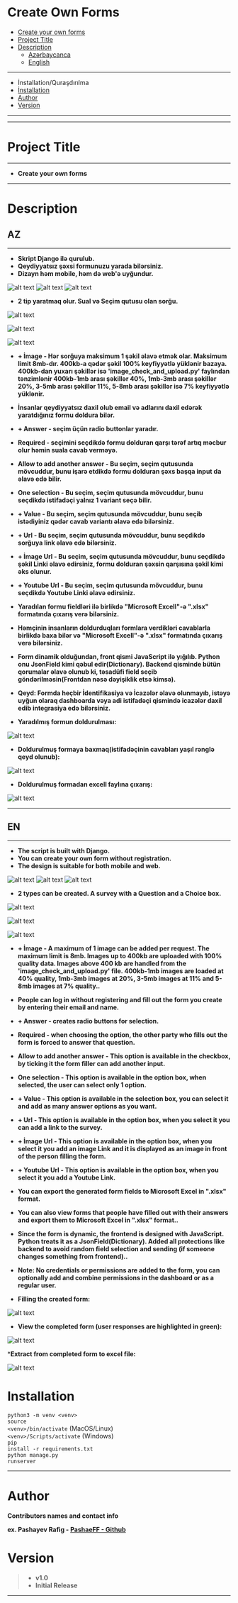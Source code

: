 # Create Own Forms
- [Create your own forms](#create-own-forms)
- [Project Title](#project-title)
- [Description](#description)
    - [Azərbaycanca](#az)
    - [English](#en)

<hr>

- İnstallation/Quraşdırılma
- [İnstallation](#installation)
- [Author](#author)
- [Version](#version)
___



<hr>

# Project Title
___
* <b>Create your own forms</b>
___

# Description

## AZ
___
* <b>Skript Django ilə qurulub.</b>
* <b>Qeydiyyatsız şəxsi formunuzu yarada bilərsiniz.</b>
* <b>Dizayn həm mobile, həm də web'ə uyğundur.</b>

![alt text](/docs/forms.png)
![alt text](/docs/mobile.png) 
![alt text](/docs/web.png)

* <b>2 tip yaratmaq olur. Sual və Seçim qutusu olan sorğu.</b>

![alt text](/docs/selects.png)

![alt text](/docs/question.png)

![alt text](/docs/checkbox.png)

* <b>+ İmage - Hər sorğuya maksimum 1 şəkil əlavə etmək olar. Maksimum limit 8mb-dır. 400kb-a qədər şəkil 100% keyfiyyətlə yüklənir bazaya. 400kb-dan yuxarı şəkillər isə 'image_check_and_upload.py' faylından tənzimlənir 400kb-1mb arası şəkillər 40%, 1mb-3mb arası şəkillər 20%, 3-5mb arası şəkillər 11%, 5-8mb arası şəkillər isə 7% keyfiyyətlə yüklənir.</b>

* <b>İnsanlar qeydiyyatsız daxil olub email və adlarını daxil edərək yaratdığınız formu doldura bilər.</b>

* <b>+ Answer - seçim üçün radio buttonlar yaradır.</b>

* <b>Required - seçimini seçdikdə formu dolduran qarşı tərəf artıq məcbur olur həmin suala cavab verməyə.</b>

* <b>Allow to add another answer - Bu seçim, seçim qutusunda mövcuddur, bunu işarə etdikdə formu dolduran şəxs başqa input da əlavə edə bilir.</b>

* <b>One selection - Bu seçim, seçim qutusunda mövcuddur, bunu seçdikdə istifadəçi yalnız 1 variant seçə bilir.</b>

* <b>+ Value - Bu seçim, seçim qutusunda mövcuddur, bunu seçib istədiyiniz qədər cavab variantı əlavə edə bilərsiniz.</b>
* <b>+ Url - Bu seçim, seçim qutusunda mövcuddur, bunu seçdikdə sorğuya link əlavə edə bilərsiniz.</b>
* <b>+ İmage Url - Bu seçim, seçim qutusunda mövcuddur, bunu seçdikdə şəkil Linki əlavə edirsiniz, formu dolduran şəxsin qarşısına şəkil kimi əks olunur.</b>
* <b>+ Youtube Url - Bu seçim, seçim qutusunda mövcuddur, bunu seçdikdə Youtube Linki əlavə edirsiniz.</b>




* <b>Yaradılan formu fieldləri ilə birlikdə "Microsoft Excell"-ə ".xlsx" formatında çıxarış verə bilərsiniz.</b>
* <b>Həmçinin insanların doldurduqları formlara verdikləri cavablarla birlikdə baxa bilər və "Microsoft Excell"-ə ".xlsx" formatında çıxarış verə bilərsiniz.</b>
* <b>Form dinamik olduğundan, front qismi JavaScript ilə yığılıb. Python onu JsonField kimi qəbul edir(Dictionary). Backend qisminde bütün qorumalar əlavə olunub ki, təsadüfi field seçib göndərilməsin(Frontdan nəsə dəyişiklik etsə kimsə).</b>

* <b>Qeyd: Formda heçbir İdentifikasiya və İcazələr əlavə olunmayıb, istəyə uyğun olaraq dashboarda vəya adi istifadəçi qismində icazələr daxil edib integrasiya edə bilərsiniz.</b>

* <b>Yaradılmış formun doldurulması:</b>

![alt text](/docs/fill_form.png)

* <b>Doldurulmuş formaya baxmaq(istifadəçinin cavabları yaşıl rənglə qeyd olunub):</b>

![alt text](/docs/filled_form.png)

* <b>Doldurulmuş formadan excell faylına çıxarış:</b>

![alt text](/docs/xlsx.png)
____


## EN
___
* <b>The script is built with Django.</b>
* <b>You can create your own form without registration.</b>
* <b>The design is suitable for both mobile and web.</b>

![alt text](/docs/forms.png)
![alt text](/docs/mobile.png) 
![alt text](/docs/web.png)

* <b>2 types can be created. A survey with a Question and a Choice box.</b>

![alt text](/docs/selects.png)

![alt text](/docs/question.png)

![alt text](/docs/checkbox.png)

* <b>+ İmage - A maximum of 1 image can be added per request. The maximum limit is 8mb. Images up to 400kb are uploaded with 100% quality data. Images above 400 kb are handled from the 'image_check_and_upload.py' file. 400kb-1mb images are loaded at 40% quality, 1mb-3mb images at 20%, 3-5mb images at 11% and 5-8mb images at 7% quality..</b>

* <b>People can log in without registering and fill out the form you create by entering their email and name.</b>

* <b>+ Answer - creates radio buttons for selection.</b>

* <b>Required - when choosing the option, the other party who fills out the form is forced to answer that question.</b>

* <b>Allow to add another answer - This option is available in the checkbox, by ticking it the form filler can add another input.</b>

* <b>One selection - This option is available in the option box, when selected, the user can select only 1 option.</b>

* <b>+ Value - This option is available in the selection box, you can select it and add as many answer options as you want.</b>
* <b>+ Url - This option is available in the option box, when you select it you can add a link to the survey.</b>
* <b>+ İmage Url - This option is available in the option box, when you select it you add an image Link and it is displayed as an image in front of the person filling the form.</b>
* <b>+ Youtube Url - This option is available in the option box, when you select it you add a Youtube Link.</b>




* <b>You can export the generated form fields to Microsoft Excel in ".xlsx" format.</b>
* <b>You can also view forms that people have filled out with their answers and export them to Microsoft Excel in ".xlsx" format..</b>
* <b>Since the form is dynamic, the frontend is designed with JavaScript. Python treats it as a JsonField(Dictionary). Added all protections like backend to avoid random field selection and sending (if someone changes something from frontend)..</b>

* <b>Note: No credentials or permissions are added to the form, you can optionally add and combine permissions in the dashboard or as a regular user.</b>


* <b>Filling the created form:</b>

![alt text](/docs/fill_form.png)

* <b>View the completed form (user responses are highlighted in green):</b>

![alt text](/docs/filled_form.png)

*<b>Extract from completed form to excel file:</b>

![alt text](/docs/xlsx.png)


# Installation

<code>python3 -m venv <venv\> </code><br/>
<code>source <venv\>/bin/activate</code> (MacOS/Linux)<br/>
<code><venv\>/Scripts/activate</code> (Windows)<br/> 
<code>pip install -r requirements.txt</code><br/>
<code>python manage.py runserver</code><br/> 

____

# Author

<b>Contributors names and contact info</b>

<b>ex. Pashayev Rafig - [PashaeFF - Github](https://github.com/PashaeFF) </b>

# Version

>* <b>v1.0</b>
>* <b>Initial Release</b>

___